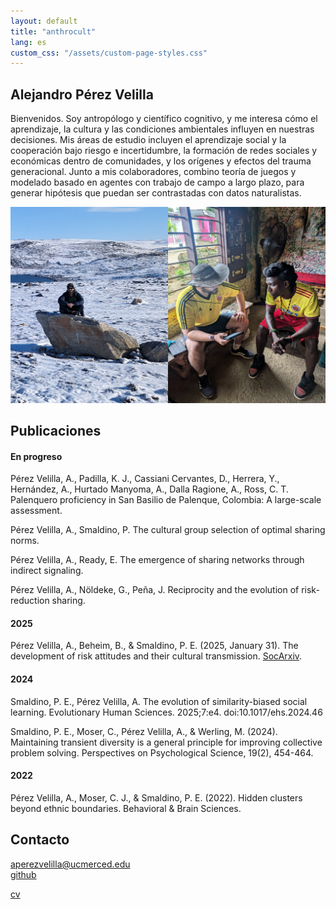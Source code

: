 ```yaml
---
layout: default
title: "anthrocult"
lang: es
custom_css: "/assets/custom-page-styles.css"
---
```


## Alejandro Pérez Velilla

Bienvenidos. Soy antropólogo y científico cognitivo, y me interesa cómo el aprendizaje, la cultura y las condiciones ambientales influyen en nuestras decisiones. Mis áreas de estudio incluyen el aprendizaje social y la cooperación bajo riesgo e incertidumbre, la formación de redes sociales y económicas dentro de comunidades, y los orígenes y efectos del trauma generacional. Junto a mis colaboradores, combino teoría de juegos y modelado basado en agentes con trabajo de campo a largo plazo, para generar hipótesis que puedan ser contrastadas con datos naturalistas.

![photo](/img/field_photo.png)

## Publicaciones

#### En progreso

Pérez Velilla, A., Padilla, K. J., Cassiani Cervantes, D., Herrera, Y., Hernández, A., Hurtado Manyoma, A., Dalla Ragione, A., Ross, C. T. Palenquero proficiency in San Basilio de Palenque, Colombia: A large-scale assessment.

Pérez Velilla, A., Smaldino, P. The cultural group selection of optimal sharing norms.

Pérez Velilla, A., Ready, E. The emergence of sharing networks through indirect signaling.

Pérez Velilla, A., Nöldeke, G., Peña, J. Reciprocity and the evolution of risk-reduction sharing.

#### 2025

Pérez Velilla, A., Beheim, B., & Smaldino, P. E. (2025, January 31). The development of risk attitudes and their cultural transmission. [SocArxiv](https://doi.org/10.31235/osf.io/9yjes_v2).

#### 2024

Smaldino, P. E., Pérez Velilla, A. The evolution of similarity-biased social learning. Evolutionary Human Sciences. 2025;7:e4. doi:10.1017/ehs.2024.46 

Smaldino, P. E., Moser, C., Pérez Velilla, A., & Werling, M. (2024). Maintaining transient diversity is a general principle for improving collective problem solving. Perspectives on Psychological Science, 19(2), 454-464.

#### 2022
Pérez Velilla, A., Moser, C. J., & Smaldino, P. E. (2022). Hidden clusters beyond ethnic boundaries. Behavioral & Brain Sciences.

## Contacto

aperezvelilla@ucmerced.edu  
[github](https://github.com/datadreamscorp)

[cv](/docs/CV.pdf)
